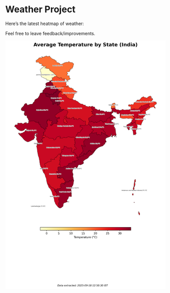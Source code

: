 # Weather Project

Here’s the latest heatmap of weather:

Feel free to leave feedback/improvements.

![India Heatmap](docs/assets/india_heatmap.png?v=CBB2C0)
